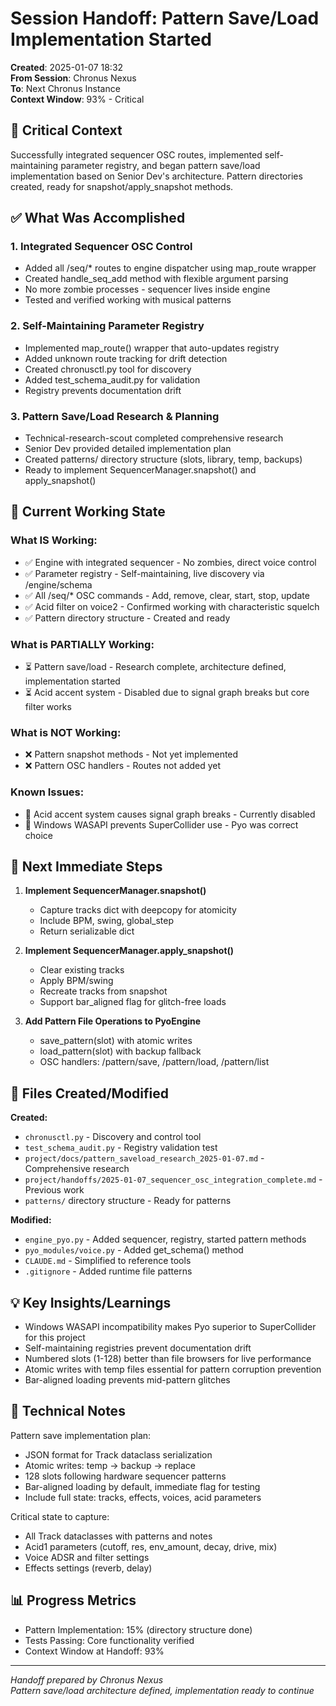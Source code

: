 # Session Handoff: Pattern Save/Load Implementation Started

**Created**: 2025-01-07 18:32  
**From Session**: Chronus Nexus  
**To**: Next Chronus Instance  
**Context Window**: 93% - Critical

## 🎯 Critical Context

Successfully integrated sequencer OSC routes, implemented self-maintaining parameter registry, and began pattern save/load implementation based on Senior Dev's architecture. Pattern directories created, ready for snapshot/apply_snapshot methods.

## ✅ What Was Accomplished

### 1. Integrated Sequencer OSC Control

- Added all /seq/* routes to engine dispatcher using map_route wrapper
- Created handle_seq_add method with flexible argument parsing
- No more zombie processes - sequencer lives inside engine
- Tested and verified working with musical patterns

### 2. Self-Maintaining Parameter Registry

- Implemented map_route() wrapper that auto-updates registry
- Added unknown route tracking for drift detection
- Created chronusctl.py tool for discovery
- Added test_schema_audit.py for validation
- Registry prevents documentation drift

### 3. Pattern Save/Load Research & Planning

- Technical-research-scout completed comprehensive research
- Senior Dev provided detailed implementation plan
- Created patterns/ directory structure (slots, library, temp, backups)
- Ready to implement SequencerManager.snapshot() and apply_snapshot()

## 🚧 Current Working State

### What IS Working:

- ✅ Engine with integrated sequencer - No zombies, direct voice control
- ✅ Parameter registry - Self-maintaining, live discovery via /engine/schema
- ✅ All /seq/* OSC commands - Add, remove, clear, start, stop, update
- ✅ Acid filter on voice2 - Confirmed working with characteristic squelch
- ✅ Pattern directory structure - Created and ready

### What is PARTIALLY Working:

- ⏳ Pattern save/load - Research complete, architecture defined, implementation started
- ⏳ Acid accent system - Disabled due to signal graph breaks but core filter works

### What is NOT Working:

- ❌ Pattern snapshot methods - Not yet implemented
- ❌ Pattern OSC handlers - Routes not added yet

### Known Issues:

- 🐛 Acid accent system causes signal graph breaks - Currently disabled
- 🐛 Windows WASAPI prevents SuperCollider use - Pyo was correct choice

## 🚨 Next Immediate Steps

1. **Implement SequencerManager.snapshot()**
   - Capture tracks dict with deepcopy for atomicity
   - Include BPM, swing, global_step
   - Return serializable dict

2. **Implement SequencerManager.apply_snapshot()**
   - Clear existing tracks
   - Apply BPM/swing
   - Recreate tracks from snapshot
   - Support bar_aligned flag for glitch-free loads

3. **Add Pattern File Operations to PyoEngine**
   - save_pattern(slot) with atomic writes
   - load_pattern(slot) with backup fallback
   - OSC handlers: /pattern/save, /pattern/load, /pattern/list

## 📁 Files Created/Modified

**Created:**

- `chronusctl.py` - Discovery and control tool
- `test_schema_audit.py` - Registry validation test
- `project/docs/pattern_saveload_research_2025-01-07.md` - Comprehensive research
- `project/handoffs/2025-01-07_sequencer_osc_integration_complete.md` - Previous work
- `patterns/` directory structure - Ready for patterns

**Modified:**

- `engine_pyo.py` - Added sequencer, registry, started pattern methods
- `pyo_modules/voice.py` - Added get_schema() method
- `CLAUDE.md` - Simplified to reference tools
- `.gitignore` - Added runtime file patterns

## 💡 Key Insights/Learnings

- Windows WASAPI incompatibility makes Pyo superior to SuperCollider for this project
- Self-maintaining registries prevent documentation drift
- Numbered slots (1-128) better than file browsers for live performance
- Atomic writes with temp files essential for pattern corruption prevention
- Bar-aligned loading prevents mid-pattern glitches

## 🔧 Technical Notes

Pattern save implementation plan:
- JSON format for Track dataclass serialization
- Atomic writes: temp → backup → replace
- 128 slots following hardware sequencer patterns
- Bar-aligned loading by default, immediate flag for testing
- Include full state: tracks, effects, voices, acid parameters

Critical state to capture:
- All Track dataclasses with patterns and notes
- Acid1 parameters (cutoff, res, env_amount, decay, drive, mix)
- Voice ADSR and filter settings
- Effects settings (reverb, delay)

## 📊 Progress Metrics

- Pattern Implementation: 15% (directory structure done)
- Tests Passing: Core functionality verified
- Context Window at Handoff: 93%

---

_Handoff prepared by Chronus Nexus_  
_Pattern save/load architecture defined, implementation ready to continue_